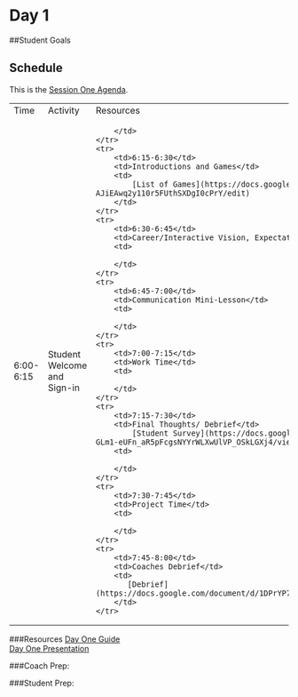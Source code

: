 # Day 1

##Student Goals


## Schedule

This is the [Session One Agenda](https://docs.google.com/a/campinteractive.org/document/d/1UvANRE33xv8IOEuGQjOMyQPEP06qbMeznSwHkiLdnbw/edit?usp=sharing). 

<table>
    <tr>
        <td>Time</td>
        <td>Activity</td>
        <td>Resources</td>
    </tr>
    <tr>
        <td>6:00-6:15</td>
        <td>Student Welcome and Sign-in</td>
        <td>
           
        </td>
    </tr>
    <tr>
        <td>6:15-6:30</td>
        <td>Introductions and Games</td>
        <td>
            [List of Games](https://docs.google.com/document/d/1yQZ2ZT-ju1Iudf-AJiEAwq2y110r5FUthSXDgI0cPrY/edit)
        </td>
    </tr>
    <tr>
        <td>6:30-6:45</td>
        <td>Career/Interactive Vision, Expectations & Purpose</td>
        <td>
           
        </td>
    </tr>
    <tr>
        <td>6:45-7:00</td>
        <td>Communication Mini-Lesson</td>
        <td>
            
        </td>
    </tr>
    <tr>
        <td>7:00-7:15</td>
        <td>Work Time</td>
        <td>
          
        </td>
    </tr>
    <tr>
        <td>7:15-7:30</td>
        <td>Final Thoughts/ Debrief</td>
            [Student Survey](https://docs.google.com/a/campinteractive.org/forms/d/1kVX-GLm1-eUFn_aR5pFcgsNYYrWLXwUlVP_OSkLGXj4/viewform)
        <td>
            
        </td>
    </tr>
    <tr>
        <td>7:30-7:45</td>
        <td>Project Time</td>
        <td>
           
        </td>
    </tr>
    <tr>
        <td>7:45-8:00</td>
        <td>Coaches Debrief</td>
        <td>
           [Debrief](https://docs.google.com/document/d/1DPrYP7QbETxPnKjfBLP_ZeuEvbim8UnaXd1tA3tqdEs/edit#)
        </td>
    </tr>
</table>

###Resources
[Day One Guide]()<br>
[Day One Presentation]()

###Coach Prep:

###Student Prep:



